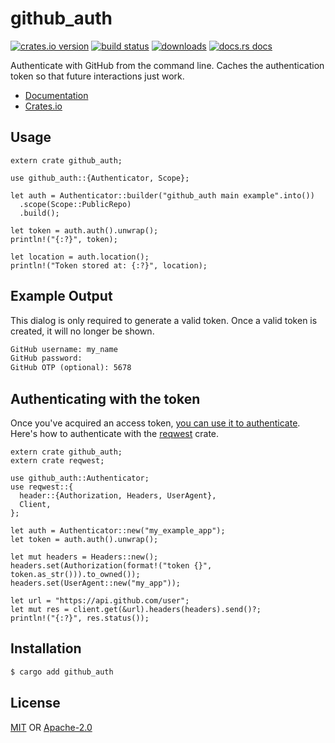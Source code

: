 # github_auth
[![crates.io version][1]][2] [![build status][3]][4]
[![downloads][5]][6] [![docs.rs docs][7]][8]

Authenticate with GitHub from the command line. Caches the authentication token
so that future interactions just work.

- [Documentation][8]
- [Crates.io][2]

## Usage
```rust,ignore
extern crate github_auth;

use github_auth::{Authenticator, Scope};

let auth = Authenticator::builder("github_auth main example".into())
  .scope(Scope::PublicRepo)
  .build();

let token = auth.auth().unwrap();
println!("{:?}", token);

let location = auth.location();
println!("Token stored at: {:?}", location);
```

## Example Output
This dialog is only required to generate a valid token. Once a valid token is
created, it will no longer be shown.
```txt
GitHub username: my_name
GitHub password:
GitHub OTP (optional): 5678
```

## Authenticating with the token
Once you've acquired an access token, [you can use it to
authenticate](https://developer.github.com/apps/building-oauth-apps/authorization-options-for-oauth-apps/#3-use-the-access-token-to-access-the-api).
Here's how to authenticate with the [reqwest](http://docs.rs/reqwest) crate.
```rust,ignore
extern crate github_auth;
extern crate reqwest;

use github_auth::Authenticator;
use reqwest::{
  header::{Authorization, Headers, UserAgent},
  Client,
};

let auth = Authenticator::new("my_example_app");
let token = auth.auth().unwrap();

let mut headers = Headers::new();
headers.set(Authorization(format!("token {}", token.as_str())).to_owned());
headers.set(UserAgent::new("my_app"));

let url = "https://api.github.com/user";
let mut res = client.get(&url).headers(headers).send()?;
println!("{:?}", res.status());
```

## Installation
```sh
$ cargo add github_auth
```

## License
[MIT](./LICENSE-MIT) OR [Apache-2.0](./LICENSE-APACHE)

[1]: https://img.shields.io/crates/v/github_auth.svg?style=flat-square
[2]: https://crates.io/crates/github_auth
[3]: https://img.shields.io/travis/yoshuawuyts/github_auth.svg?style=flat-square
[4]: https://travis-ci.org/yoshuawuyts/github_auth
[5]: https://img.shields.io/crates/d/github_auth.svg?style=flat-square
[6]: https://crates.io/crates/github_auth
[7]: https://docs.rs/github_auth/badge.svg
[8]: https://docs.rs/github_auth
